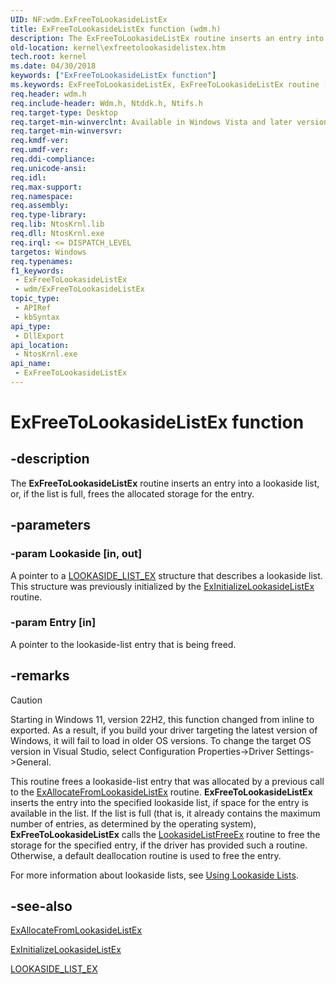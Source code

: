 ```yaml
---
UID: NF:wdm.ExFreeToLookasideListEx
title: ExFreeToLookasideListEx function (wdm.h)
description: The ExFreeToLookasideListEx routine inserts an entry into a lookaside list, or, if the list is full, frees the allocated storage for the entry.
old-location: kernel\exfreetolookasidelistex.htm
tech.root: kernel
ms.date: 04/30/2018
keywords: ["ExFreeToLookasideListEx function"]
ms.keywords: ExFreeToLookasideListEx, ExFreeToLookasideListEx routine [Kernel-Mode Driver Architecture], k102_2d275628-4a0f-4da8-a512-60a0998d8c5b.xml, kernel.exfreetolookasidelistex, wdm/ExFreeToLookasideListEx
req.header: wdm.h
req.include-header: Wdm.h, Ntddk.h, Ntifs.h
req.target-type: Desktop
req.target-min-winverclnt: Available in Windows Vista and later versions of Windows.
req.target-min-winversvr: 
req.kmdf-ver: 
req.umdf-ver: 
req.ddi-compliance: 
req.unicode-ansi: 
req.idl: 
req.max-support: 
req.namespace: 
req.assembly: 
req.type-library: 
req.lib: NtosKrnl.lib
req.dll: NtosKrnl.exe
req.irql: <= DISPATCH_LEVEL
targetos: Windows
req.typenames: 
f1_keywords:
 - ExFreeToLookasideListEx
 - wdm/ExFreeToLookasideListEx
topic_type:
 - APIRef
 - kbSyntax
api_type:
 - DllExport
api_location:
 - NtosKrnl.exe
api_name:
 - ExFreeToLookasideListEx
---
```


# ExFreeToLookasideListEx function


## -description

The <b>ExFreeToLookasideListEx</b> routine inserts an entry into a lookaside list, or, if the list is full, frees the allocated storage for the entry.

## -parameters

### -param Lookaside [in, out]


A pointer to a <a href="/windows-hardware/drivers/kernel/eprocess">LOOKASIDE_LIST_EX</a> structure that describes a lookaside list. This structure was previously initialized by the <a href="/windows-hardware/drivers/ddi/wdm/nf-wdm-exinitializelookasidelistex">ExInitializeLookasideListEx</a> routine.

### -param Entry [in]


A pointer to the lookaside-list entry that is being freed.

## -remarks

> [!CAUTION]
> Starting in Windows 11, version 22H2, this function changed from inline to exported. As a result, if you build your driver targeting the latest version of Windows, it will fail to load in older OS versions. To change the target OS version in Visual Studio, select Configuration Properties->Driver Settings->General.

This routine frees a lookaside-list entry that was allocated by a previous call to the <a href="/windows-hardware/drivers/ddi/wdm/nf-wdm-exallocatefromlookasidelistex">ExAllocateFromLookasideListEx</a> routine. <b>ExFreeToLookasideListEx</b> inserts the entry into the specified lookaside list, if space for the entry is available in the list. If the list is full (that is, it already contains the maximum number of entries, as determined by the operating system), <b>ExFreeToLookasideListEx</b> calls the <a href="/windows-hardware/drivers/ddi/wdm/nc-wdm-free_function_ex">LookasideListFreeEx</a> routine to free the storage for the specified entry, if the driver has provided such a routine. Otherwise, a default deallocation routine is used to free the entry.

For more information about lookaside lists, see <a href="/windows-hardware/drivers/kernel/using-lookaside-lists">Using Lookaside Lists</a>.

## -see-also

<a href="/windows-hardware/drivers/ddi/wdm/nf-wdm-exallocatefromlookasidelistex">ExAllocateFromLookasideListEx</a>



<a href="/windows-hardware/drivers/ddi/wdm/nf-wdm-exinitializelookasidelistex">ExInitializeLookasideListEx</a>



<a href="/windows-hardware/drivers/kernel/eprocess">LOOKASIDE_LIST_EX</a>
